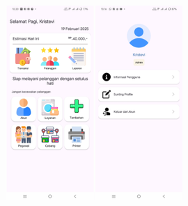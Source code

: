 
<img src="https://github.com/kristevii/Laundry/blob/master/app/src/main/res/drawable/beranda.png" alt="Deskripsi Gambar" width="200" height="auto">
<img src="https://github.com/kristevii/Laundry/blob/master/app/src/main/res/drawable/akun1.jpg" alt="Deskripsi Gambar" width="200" height="auto">

